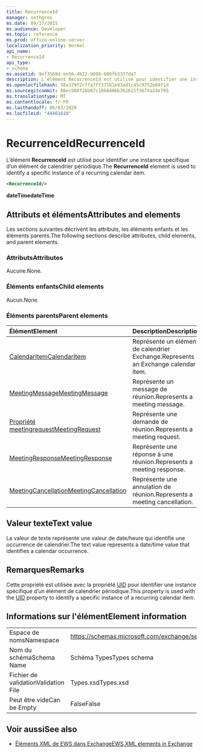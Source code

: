 ```yaml
---
title: RecurrenceId
manager: sethgros
ms.date: 09/17/2015
ms.audience: Developer
ms.topic: reference
ms.prod: office-online-server
localization_priority: Normal
api_name:
- RecurrenceId
api_type:
- schema
ms.assetid: 9ef3569d-ee56-4b22-b008-609fb3337da7
description: L’élément RecurrenceId est utilisé pour identifier une instance spécifique d’un élément de calendrier périodique.
ms.openlocfilehash: 58a379f2cffa7ff37181e93ad1c45c9752e84f1d
ms.sourcegitcommit: 88ec988f2bb67c1866d06b361615f3674a24e795
ms.translationtype: MT
ms.contentlocale: fr-FR
ms.lasthandoff: 06/03/2020
ms.locfileid: "44461610"
---
```

# <a name="recurrenceid"></a><span data-ttu-id="90338-103">RecurrenceId</span><span class="sxs-lookup"><span data-stu-id="90338-103">RecurrenceId</span></span>

<span data-ttu-id="90338-104">L’élément **RecurrenceId** est utilisé pour identifier une instance spécifique d’un élément de calendrier périodique.</span><span class="sxs-lookup"><span data-stu-id="90338-104">The **RecurrenceId** element is used to identify a specific instance of a recurring calendar item.</span></span> 
  
```xml
<RecurrenceId/>
```

 <span data-ttu-id="90338-105">**dateTime**</span><span class="sxs-lookup"><span data-stu-id="90338-105">**dateTime**</span></span>
## <a name="attributes-and-elements"></a><span data-ttu-id="90338-106">Attributs et éléments</span><span class="sxs-lookup"><span data-stu-id="90338-106">Attributes and elements</span></span>

<span data-ttu-id="90338-107">Les sections suivantes décrivent les attributs, les éléments enfants et les éléments parents.</span><span class="sxs-lookup"><span data-stu-id="90338-107">The following sections describe attributes, child elements, and parent elements.</span></span>
  
### <a name="attributes"></a><span data-ttu-id="90338-108">Attributs</span><span class="sxs-lookup"><span data-stu-id="90338-108">Attributes</span></span>

<span data-ttu-id="90338-109">Aucune.</span><span class="sxs-lookup"><span data-stu-id="90338-109">None.</span></span>
  
### <a name="child-elements"></a><span data-ttu-id="90338-110">Éléments enfants</span><span class="sxs-lookup"><span data-stu-id="90338-110">Child elements</span></span>

<span data-ttu-id="90338-111">Aucun.</span><span class="sxs-lookup"><span data-stu-id="90338-111">None.</span></span>
  
### <a name="parent-elements"></a><span data-ttu-id="90338-112">Éléments parents</span><span class="sxs-lookup"><span data-stu-id="90338-112">Parent elements</span></span>

|<span data-ttu-id="90338-113">**Élément**</span><span class="sxs-lookup"><span data-stu-id="90338-113">**Element**</span></span>|<span data-ttu-id="90338-114">**Description**</span><span class="sxs-lookup"><span data-stu-id="90338-114">**Description**</span></span>|
|:-----|:-----|
|[<span data-ttu-id="90338-115">CalendarItem</span><span class="sxs-lookup"><span data-stu-id="90338-115">CalendarItem</span></span>](calendaritem.md) <br/> |<span data-ttu-id="90338-116">Représente un élément de calendrier Exchange.</span><span class="sxs-lookup"><span data-stu-id="90338-116">Represents an Exchange calendar item.</span></span>  <br/> |
|[<span data-ttu-id="90338-117">MeetingMessage</span><span class="sxs-lookup"><span data-stu-id="90338-117">MeetingMessage</span></span>](meetingmessage.md) <br/> |<span data-ttu-id="90338-118">Représente un message de réunion.</span><span class="sxs-lookup"><span data-stu-id="90338-118">Represents a meeting message.</span></span>  <br/> |
|[<span data-ttu-id="90338-119">Propriété meetingrequest</span><span class="sxs-lookup"><span data-stu-id="90338-119">MeetingRequest</span></span>](meetingrequest.md) <br/> |<span data-ttu-id="90338-120">Représente une demande de réunion.</span><span class="sxs-lookup"><span data-stu-id="90338-120">Represents a meeting request.</span></span>  <br/> |
|[<span data-ttu-id="90338-121">MeetingResponse</span><span class="sxs-lookup"><span data-stu-id="90338-121">MeetingResponse</span></span>](meetingresponse.md) <br/> |<span data-ttu-id="90338-122">Représente une réponse à une réunion.</span><span class="sxs-lookup"><span data-stu-id="90338-122">Represents a meeting response.</span></span>  <br/> |
|[<span data-ttu-id="90338-123">MeetingCancellation</span><span class="sxs-lookup"><span data-stu-id="90338-123">MeetingCancellation</span></span>](meetingcancellation.md) <br/> |<span data-ttu-id="90338-124">Représente une annulation de réunion.</span><span class="sxs-lookup"><span data-stu-id="90338-124">Represents a meeting cancellation.</span></span>  <br/> |
   
## <a name="text-value"></a><span data-ttu-id="90338-125">Valeur texte</span><span class="sxs-lookup"><span data-stu-id="90338-125">Text value</span></span>

<span data-ttu-id="90338-126">La valeur de texte représente une valeur de date/heure qui identifie une occurrence de calendrier.</span><span class="sxs-lookup"><span data-stu-id="90338-126">The text value represents a date/time value that identifies a calendar occurrence.</span></span>
  
## <a name="remarks"></a><span data-ttu-id="90338-127">Remarques</span><span class="sxs-lookup"><span data-stu-id="90338-127">Remarks</span></span>

<span data-ttu-id="90338-128">Cette propriété est utilisée avec la propriété [UID](uid.md) pour identifier une instance spécifique d’un élément de calendrier périodique.</span><span class="sxs-lookup"><span data-stu-id="90338-128">This property is used with the [UID](uid.md) property to identify a specific instance of a recurring calendar item.</span></span> 
  
## <a name="element-information"></a><span data-ttu-id="90338-129">Informations sur l'élément</span><span class="sxs-lookup"><span data-stu-id="90338-129">Element information</span></span>

|||
|:-----|:-----|
|<span data-ttu-id="90338-130">Espace de noms</span><span class="sxs-lookup"><span data-stu-id="90338-130">Namespace</span></span>  <br/> |https://schemas.microsoft.com/exchange/services/2006/types  <br/> |
|<span data-ttu-id="90338-131">Nom du schéma</span><span class="sxs-lookup"><span data-stu-id="90338-131">Schema Name</span></span>  <br/> |<span data-ttu-id="90338-132">Schéma Types</span><span class="sxs-lookup"><span data-stu-id="90338-132">Types schema</span></span>  <br/> |
|<span data-ttu-id="90338-133">Fichier de validation</span><span class="sxs-lookup"><span data-stu-id="90338-133">Validation File</span></span>  <br/> |<span data-ttu-id="90338-134">Types.xsd</span><span class="sxs-lookup"><span data-stu-id="90338-134">Types.xsd</span></span>  <br/> |
|<span data-ttu-id="90338-135">Peut être vide</span><span class="sxs-lookup"><span data-stu-id="90338-135">Can be Empty</span></span>  <br/> |<span data-ttu-id="90338-136">False</span><span class="sxs-lookup"><span data-stu-id="90338-136">False</span></span>  <br/> |
   
## <a name="see-also"></a><span data-ttu-id="90338-137">Voir aussi</span><span class="sxs-lookup"><span data-stu-id="90338-137">See also</span></span>



- [<span data-ttu-id="90338-138">Éléments XML de EWS dans Exchange</span><span class="sxs-lookup"><span data-stu-id="90338-138">EWS XML elements in Exchange</span></span>](ews-xml-elements-in-exchange.md)

